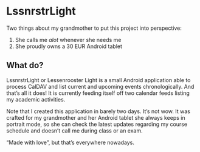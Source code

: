 # LssnrstrLight

Two things about my grandmother to put this project into perspective:

1.	She calls me _alot_ whenever she needs me
2.	She proudly owns a 30 EUR Android tablet


## What do?

LssnrstrLight or Lessenrooster Light is a small Android application able to process CalDAV and list current and upcoming events chronologically. And that’s all it does! It is currently feeding itself off two calendar feeds listing my academic activities.

Note that I created this application in barely two days. It’s not wow. It was crafted for my grandmother and her Android tablet she always keeps in portrait mode, so she can check the latest updates regarding my course schedule and doesn’t call me during class or an exam.


“Made with love”, but that’s everywhere nowadays.
